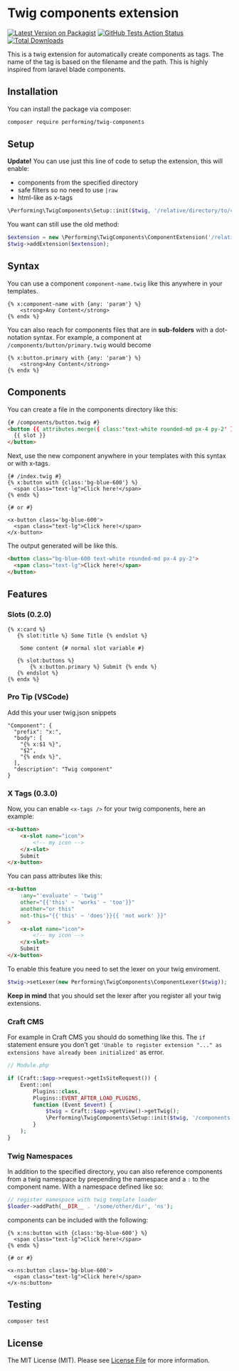 # Twig components extension

[![Latest Version on Packagist](https://img.shields.io/packagist/v/performing/twig-components.svg?style=flat-square)](https://packagist.org/packages/performing/twig-components)
[![GitHub Tests Action Status](https://img.shields.io/github/workflow/status/giorgiopogliani/twig-components/Tests)](https://github.com/giorgiopogliani/twig-components/actions?query=workflow%3ATests+branch%3Amaster)
[![Total Downloads](https://img.shields.io/packagist/dt/performing/twig-components.svg?style=flat-square)](https://packagist.org/packages/performing/twig-components)

This is a twig extension for automatically create components as tags. The name of the tag is based on the filename and the path. This is highly inspired from laravel blade components.  

## Installation

You can install the package via composer:

```bash
composer require performing/twig-components
```

## Setup
**Update!** You can use just this line of code to setup the extension, this will enable: 
- components from the specified directory
- safe filters so no need to use `|raw`
- html-like as x-tags
```php
\Performing\TwigComponents\Setup::init($twig, '/relative/directory/to/components');
```

You want can still use the old method:
```php
$extension = new \Performing\TwigComponents\ComponentExtension('/relative/twig/components/directory');
$twig->addExtension($extension); 
```

## Syntax

You can use a component `component-name.twig` like this anywhere in your templates. 
```twig
{% x:component-name with {any: 'param'} %}
    <strong>Any Content</strong>
{% endx %}
```

You can also reach for components files that are in **sub-folders** with a dot-notation syntax. For example, a component at `/components/button/primary.twig` would become
```twig
{% x:button.primary with {any: 'param'} %}
    <strong>Any Content</strong>
{% endx %}
```

## Components
You can create a file in the components directory like this:
```html
{# /components/button.twig #}
<button {{ attributes.merge({ class:'text-white rounded-md px-4 py-2' }) }}>
  {{ slot }}
</button>
```

Next, use the new component anywhere in your templates with this syntax or with x-tags.
```twig
{# /index.twig #}
{% x:button with {class:'bg-blue-600'} %}
  <span class="text-lg">Click here!</span>
{% endx %}

{# or #}

<x-button class='bg-blue-600'>
  <span class="text-lg">Click here!</span>
</x-button>
```

The output generated will be like this.
```html
<button class="bg-blue-600 text-white rounded-md px-4 py-2">
  <span class="text-lg">Click here!</span>
</button>
```

## Features

### Slots (0.2.0)
```twig
{% x:card %}
   {% slot:title %} Some Title {% endslot %}
    
    Some content {# normal slot variable #}
   
   {% slot:buttons %}  
       {% x:button.primary %} Submit {% endx %}
   {% endslot %}
{% endx %}
```

### Pro Tip (VSCode)
Add this your user twig.json snippets 
```
"Component": {
  "prefix": "x:",
  "body": [
    "{% x:$1 %}",
    "$2",
    "{% endx %}",
  ],
  "description": "Twig component"
}
```

### X Tags (0.3.0)
Now, you can enable `<x-tags />` for your twig components, here an example: 
```html
<x-button>
    <x-slot name="icon">
        <!-- my icon -->
    </x-slot>
    Submit
</x-button>
```

You can pass attributes like this:
```html
<x-button 
    :any="'evaluate' ~ 'twig'"
    other="{{'this' ~ 'works' ~ 'too'}}" 
    another="or this"
    not-this="{{'this' ~ 'does'}}{{ 'not work' }}"
>
    <x-slot name="icon">
        <!-- my icon -->
    </x-slot>
    Submit
</x-button>
```

To enable this feature you need to set the lexer on your twig enviroment. 
```php
$twig->setLexer(new Performing\TwigComponents\ComponentLexer($twig));
```

**Keep in mind** that you should set the lexer after you register all your twig extensions.

### Craft CMS
For example in Craft CMS you should do something like this. The `if` statement ensure you don't get `'Unable to register extension "..." as extensions have already been initialized'` as error.
```php
// Module.php

if (Craft::$app->request->getIsSiteRequest()) {    
    Event::on(
        Plugins::class,
        Plugins::EVENT_AFTER_LOAD_PLUGINS,
        function (Event $event) {
            $twig = Craft::$app->getView()->getTwig();
            \Performing\TwigComponents\Setup::init($twig, '/components');
        }
    );
}
```

### Twig Namespaces

In addition to the specified directory, you can also reference components from a twig namespace by prepending the namespace and a `:` to the component name. With a namespace defined like so:

```php
// register namespace with twig template loader
$loader->addPath(__DIR__ . '/some/other/dir', 'ns');
```

components can be included with the following:

```twig
{% x:ns:button with {class:'bg-blue-600'} %}
  <span class="text-lg">Click here!</span>
{% endx %}

{# or #}

<x-ns:button class='bg-blue-600'>
  <span class="text-lg">Click here!</span>
</x-ns:button>
```

## Testing

```bash
composer test
```

## License

The MIT License (MIT). Please see [License File](LICENSE.md) for more information.
